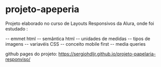 # projeto-apeperia

Projeto elaborado no curso de Layouts Responsivos da Alura, onde foi estudado :

-- emmet html
-- semântica html
-- unidades de medidas 
-- tipos de imagens
-- variavéis CSS
-- conceito mobile first
-- media queries

github pages do projeto: https://sergiohdljr.github.io/projeto-papelaria-responviso/
